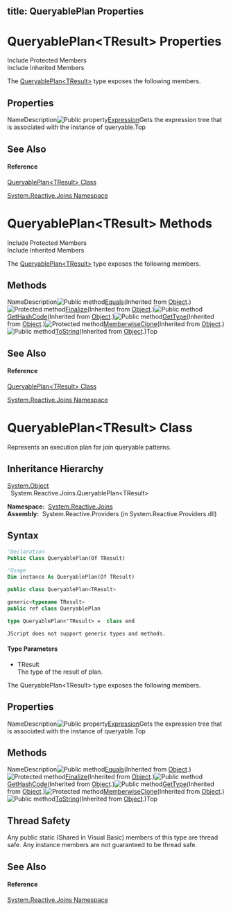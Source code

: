 title: QueryablePlan<TResult> Properties
---
# QueryablePlan\<TResult\> Properties

Include Protected Members  
Include Inherited Members

The [QueryablePlan\<TResult\>](QueryablePlan\QueryablePlan(TResult).md) type exposes the following members.

## Properties

NameDescription![Public property](https://reactiveui.net/assets/img/Hh211972.pubproperty(en-us,VS.103).gif "Public property")[Expression](Expression\QueryablePlan(TResult).Expression.md)Gets the expression tree that is associated with the instance of queryable.Top

## See Also

#### Reference

[QueryablePlan\<TResult\> Class](QueryablePlan\QueryablePlan(TResult).md)

[System.Reactive.Joins Namespace](System.Reactive.Joins\System.Reactive.Joins.md)

# QueryablePlan\<TResult\> Methods

Include Protected Members  
Include Inherited Members

The [QueryablePlan\<TResult\>](QueryablePlan\QueryablePlan(TResult).md) type exposes the following members.

## Methods

NameDescription![Public method](https://reactiveui.net/assets/img/Hh303103.pubmethod(en-us,VS.103).gif "Public method")[Equals](https://msdn.microsoft.com/en-us/library/m:system.object.equals(system.object)(v=VS.103))(Inherited from [Object](https://msdn.microsoft.com/en-us/library/e5kfa45b).)![Protected method](https://reactiveui.net/assets/img/Hh303103.protmethod(en-us,VS.103).gif "Protected method")[Finalize](https://msdn.microsoft.com/en-us/library/4k87zsw7)(Inherited from [Object](https://msdn.microsoft.com/en-us/library/e5kfa45b).)![Public method](https://reactiveui.net/assets/img/Hh303103.pubmethod(en-us,VS.103).gif "Public method")[GetHashCode](https://msdn.microsoft.com/en-us/library/zdee4b3y)(Inherited from [Object](https://msdn.microsoft.com/en-us/library/e5kfa45b).)![Public method](https://reactiveui.net/assets/img/Hh303103.pubmethod(en-us,VS.103).gif "Public method")[GetType](https://msdn.microsoft.com/en-us/library/dfwy45w9)(Inherited from [Object](https://msdn.microsoft.com/en-us/library/e5kfa45b).)![Protected method](https://reactiveui.net/assets/img/Hh303103.protmethod(en-us,VS.103).gif "Protected method")[MemberwiseClone](https://msdn.microsoft.com/en-us/library/57ctke0a)(Inherited from [Object](https://msdn.microsoft.com/en-us/library/e5kfa45b).)![Public method](https://reactiveui.net/assets/img/Hh303103.pubmethod(en-us,VS.103).gif "Public method")[ToString](https://msdn.microsoft.com/en-us/library/7bxwbwt2)(Inherited from [Object](https://msdn.microsoft.com/en-us/library/e5kfa45b).)Top

## See Also

#### Reference

[QueryablePlan\<TResult\> Class](QueryablePlan\QueryablePlan(TResult).md)

[System.Reactive.Joins Namespace](System.Reactive.Joins\System.Reactive.Joins.md)

# QueryablePlan\<TResult\> Class

Represents an execution plan for join queryable patterns.

## Inheritance Hierarchy

[System.Object](https://msdn.microsoft.com/en-us/library/e5kfa45b)  
  System.Reactive.Joins.QueryablePlan\<TResult\>

**Namespace:**  [System.Reactive.Joins](System.Reactive.Joins\System.Reactive.Joins.md)  
**Assembly:**  System.Reactive.Providers (in System.Reactive.Providers.dll)

## Syntax

```vb
'Declaration
Public Class QueryablePlan(Of TResult)
```

```vb
'Usage
Dim instance As QueryablePlan(Of TResult)
```

```csharp
public class QueryablePlan<TResult>
```

```c++
generic<typename TResult>
public ref class QueryablePlan
```

```fsharp
type QueryablePlan<'TResult> =  class end
```

```jscript
JScript does not support generic types and methods.
```

#### Type Parameters

- TResult  
  The type of the result of plan.

The QueryablePlan\<TResult\> type exposes the following members.

## Properties

NameDescription![Public property](https://reactiveui.net/assets/img/Hh211972.pubproperty(en-us,VS.103).gif "Public property")[Expression](Expression\QueryablePlan(TResult).Expression.md)Gets the expression tree that is associated with the instance of queryable.Top

## Methods

NameDescription![Public method](https://reactiveui.net/assets/img/Hh303103.pubmethod(en-us,VS.103).gif "Public method")[Equals](https://msdn.microsoft.com/en-us/library/m:system.object.equals(system.object)(v=VS.103))(Inherited from [Object](https://msdn.microsoft.com/en-us/library/e5kfa45b).)![Protected method](https://reactiveui.net/assets/img/Hh303103.protmethod(en-us,VS.103).gif "Protected method")[Finalize](https://msdn.microsoft.com/en-us/library/4k87zsw7)(Inherited from [Object](https://msdn.microsoft.com/en-us/library/e5kfa45b).)![Public method](https://reactiveui.net/assets/img/Hh303103.pubmethod(en-us,VS.103).gif "Public method")[GetHashCode](https://msdn.microsoft.com/en-us/library/zdee4b3y)(Inherited from [Object](https://msdn.microsoft.com/en-us/library/e5kfa45b).)![Public method](https://reactiveui.net/assets/img/Hh303103.pubmethod(en-us,VS.103).gif "Public method")[GetType](https://msdn.microsoft.com/en-us/library/dfwy45w9)(Inherited from [Object](https://msdn.microsoft.com/en-us/library/e5kfa45b).)![Protected method](https://reactiveui.net/assets/img/Hh303103.protmethod(en-us,VS.103).gif "Protected method")[MemberwiseClone](https://msdn.microsoft.com/en-us/library/57ctke0a)(Inherited from [Object](https://msdn.microsoft.com/en-us/library/e5kfa45b).)![Public method](https://reactiveui.net/assets/img/Hh303103.pubmethod(en-us,VS.103).gif "Public method")[ToString](https://msdn.microsoft.com/en-us/library/7bxwbwt2)(Inherited from [Object](https://msdn.microsoft.com/en-us/library/e5kfa45b).)Top

## Thread Safety

Any public static (Shared in Visual Basic) members of this type are thread safe. Any instance members are not guaranteed to be thread safe.

## See Also

#### Reference

[System.Reactive.Joins Namespace](System.Reactive.Joins\System.Reactive.Joins.md)
